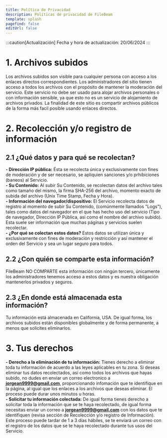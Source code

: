 ```yaml
---
title: Política de Privacidad
description: Políticas de privacidad de FileBeam
template: splash
pagefind: false
editUrl: false
---
```


:::caution[Actualización]
Fecha y hora de actualización: 20/06/2024 
:::

# 1. Archivos subidos

Los archivos subidos son visible para cualquier persona con acceso a los enlaces directos correspondientes. Los administradores del sitio tienen acceso a todos los archivos con el propósito de mantener la moderación del servicio.
Este servicio no debe ser usado para alojar archivos personales o con información sensible, ya que esto no es un servicio de alojamiento de archivos privados. La finalidad de este sitio es compartir archivos públicos de la forma más facil posible usando enlaces directos.

# 2. Recolección y/o registro de información
## 2.1 ¿Qué datos y para qué se recolectan?

**- Dirección IP pública:** Ésta se recolecta única y exclusivamente con fines de moderación y de ser necesario, se apliquien sanciones y/o prhibiciones (baneos) al Servicio. <br>
**- Su Contenido:** Al subir Su Contenido, se recolectan datos del archivo tales como tamaño del mismo, la firma SHA-256 del archivo, momento exacto de subida del archivo (Unix Time Stamp, Fecha y Hora).<br>
**- Información del navegador/dispositivo:** El Servicio recolecta datos de registro al momento de subir Su Contenido, (comúnmente llamados "Logs"), tales como datos del navegador en el que has hecho uso del servicio (Tipo de navegador, Dirección IP Pública, asi como el nombre del archivo subido). Esta suele ser información que muchas páginas y servicios suelen recolectar.<br>
**- ¿Por qué se colectan estos datos?** Estos datos se utilizan única y exclusivamente con fines de moderación y restricción y así mantener el orden del Servicio y sea un lugar seguro para todos.

## 2.2 ¿Con quién se comparte esta información?

FileBeam NO COMPARTE esta información con ningún tercero, únicamente los administradores tenemos acceso a estos datos y es nuestra obligación mantenerlos privados y seguros.

## 2.3 ¿En donde está almacenada esta información?

Tu información está almacenada en California, USA. De igual forma, los archivos subidos están disponibles globalmente y de forma permanente, a menos que solicites eliminarlos.

# 3. Tus derechos
**- Derecho a la eliminación de tu información:** Tienes derecho a eliminar toda tu información de acuerdo a las leyes aplicables en tu zona. Si deseas eliminar tus datos recolectados, así como todos los archivos que hayas subido, no dudes en enviar un correo electronico a **jorgean9999@gmail.com**, proporcionando infomación que te identifique en la página, al igual que los enlaces a los archivos que deseas eliminar. El proceso puede durar unos minutos u horas. <br>
**- Solicitar tu información colectada:** De igual forma tienes derecho a solicitar toda la información que se te haya recolectado, de igual forma necesitas enviar un correo a **jorgean9999@gmail.com** con los datos que te identifiquen (revisa sección de Recolección y/o registro de Información). Este proceso puede tardar de 1 a 3 días hábiles, se te enviará un correo con el registro de los datos que se te haya recolectado durante tus usos del Servicio. <br>
